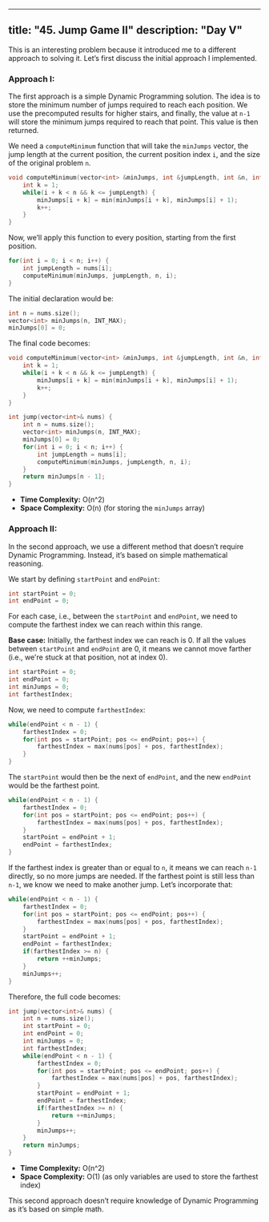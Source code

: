 
---
title: "45. Jump Game II"
description: "Day V"
---

This is an interesting problem because it introduced me to a different approach to solving it. Let’s first discuss the initial approach I implemented.

### Approach I:

The first approach is a simple Dynamic Programming solution. The idea is to store the minimum number of jumps required to reach each position. We use the precomputed results for higher stairs, and finally, the value at `n-1` will store the minimum jumps required to reach that point. This value is then returned.

We need a `computeMinimum` function that will take the `minJumps` vector, the jump length at the current position, the current position index `i`, and the size of the original problem `n`.

```cpp
void computeMinimum(vector<int> &minJumps, int &jumpLength, int &n, int &i) {
    int k = 1;
    while(i + k < n && k <= jumpLength) {
        minJumps[i + k] = min(minJumps[i + k], minJumps[i] + 1);
        k++;
    }
}
```

Now, we’ll apply this function to every position, starting from the first position.

```cpp
for(int i = 0; i < n; i++) {
    int jumpLength = nums[i];
    computeMinimum(minJumps, jumpLength, n, i);
}
```

The initial declaration would be:

```cpp
int n = nums.size();
vector<int> minJumps(n, INT_MAX);
minJumps[0] = 0;
```

The final code becomes:

```cpp
void computeMinimum(vector<int> &minJumps, int &jumpLength, int &n, int &i) {
    int k = 1;
    while(i + k < n && k <= jumpLength) {
        minJumps[i + k] = min(minJumps[i + k], minJumps[i] + 1);
        k++;
    }
}

int jump(vector<int>& nums) {
    int n = nums.size();
    vector<int> minJumps(n, INT_MAX);
    minJumps[0] = 0;
    for(int i = 0; i < n; i++) {
        int jumpLength = nums[i];
        computeMinimum(minJumps, jumpLength, n, i);
    }
    return minJumps[n - 1];
}
```

- **Time Complexity:** O(n^2)
- **Space Complexity:** O(n) (for storing the `minJumps` array)

### Approach II:

In the second approach, we use a different method that doesn’t require Dynamic Programming. Instead, it’s based on simple mathematical reasoning.

We start by defining `startPoint` and `endPoint`:

```cpp
int startPoint = 0;
int endPoint = 0;
```

For each case, i.e., between the `startPoint` and `endPoint`, we need to compute the farthest index we can reach within this range.

**Base case:** Initially, the farthest index we can reach is 0. If all the values between `startPoint` and `endPoint` are 0, it means we cannot move farther (i.e., we're stuck at that position, not at index 0).

```cpp
int startPoint = 0;
int endPoint = 0;
int minJumps = 0;
int farthestIndex;
```

Now, we need to compute `farthestIndex`:

```cpp
while(endPoint < n - 1) {
    farthestIndex = 0;
    for(int pos = startPoint; pos <= endPoint; pos++) {
        farthestIndex = max(nums[pos] + pos, farthestIndex);
    }
}
```

The `startPoint` would then be the next of `endPoint`, and the new `endPoint` would be the farthest point.

```cpp
while(endPoint < n - 1) {
    farthestIndex = 0;
    for(int pos = startPoint; pos <= endPoint; pos++) {
        farthestIndex = max(nums[pos] + pos, farthestIndex);
    }
    startPoint = endPoint + 1;
    endPoint = farthestIndex;
}
```

If the farthest index is greater than or equal to `n`, it means we can reach `n-1` directly, so no more jumps are needed. If the farthest point is still less than `n-1`, we know we need to make another jump. Let’s incorporate that:

```cpp
while(endPoint < n - 1) {
    farthestIndex = 0;
    for(int pos = startPoint; pos <= endPoint; pos++) {
        farthestIndex = max(nums[pos] + pos, farthestIndex);
    }
    startPoint = endPoint + 1;
    endPoint = farthestIndex;
    if(farthestIndex >= n) {
        return ++minJumps;
    }
    minJumps++;
}
```

Therefore, the full code becomes:

```cpp
int jump(vector<int>& nums) {
    int n = nums.size();
    int startPoint = 0;
    int endPoint = 0;
    int minJumps = 0;
    int farthestIndex;
    while(endPoint < n - 1) {
        farthestIndex = 0;
        for(int pos = startPoint; pos <= endPoint; pos++) {
            farthestIndex = max(nums[pos] + pos, farthestIndex);
        }
        startPoint = endPoint + 1;
        endPoint = farthestIndex;
        if(farthestIndex >= n) {
            return ++minJumps;
        }
        minJumps++;
    }
    return minJumps;
}
```

- **Time Complexity:** O(n^2)
- **Space Complexity:** O(1) (as only variables are used to store the farthest index)

This second approach doesn’t require knowledge of Dynamic Programming as it’s based on simple math.
